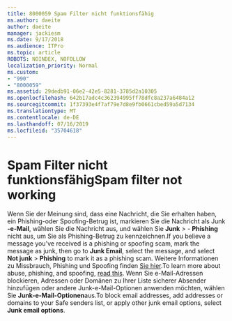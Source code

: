 ```yaml
---
title: 8000059 Spam Filter nicht funktionsfähig
ms.author: daeite
author: daeite
manager: jackiesm
ms.date: 9/17/2018
ms.audience: ITPro
ms.topic: article
ROBOTS: NOINDEX, NOFOLLOW
localization_priority: Normal
ms.custom:
- "990"
- "8000059"
ms.assetid: 29dedb91-06e2-42e5-8281-3785d2a10305
ms.openlocfilehash: 642b17adc4c362394995ff78dfc8a237a6484a12
ms.sourcegitcommit: 1f37393e4f7af79e7d8e9fb0661cbed59a5d7134
ms.translationtype: MT
ms.contentlocale: de-DE
ms.lasthandoff: 07/16/2019
ms.locfileid: "35704618"
---
```

# <a name="spam-filter-not-working"></a><span data-ttu-id="e91f1-102">Spam Filter nicht funktionsfähig</span><span class="sxs-lookup"><span data-stu-id="e91f1-102">Spam filter not working</span></span>

<span data-ttu-id="e91f1-103">Wenn Sie der Meinung sind, dass eine Nachricht, die Sie erhalten haben, ein Phishing-oder Spoofing-Betrug ist, markieren Sie die Nachricht als Junk **-e-Mail**, wählen Sie die Nachricht aus, und wählen Sie **Junk** \> - **Phishing** nicht aus, um Sie als Phishing-Betrug zu kennzeichnen.</span><span class="sxs-lookup"><span data-stu-id="e91f1-103">If you believe a message you've received is a phishing or spoofing scam, mark the message as junk, then go to **Junk Email**, select the message, and select **Not junk** \> **Phishing** to mark it as a phishing scam.</span></span> <span data-ttu-id="e91f1-104">Weitere Informationen zu Missbrauch, Phishing und Spoofing finden [Sie hier](https://support.office.com/article/0d882ea5-eedc-4bed-aebc-079ffa1105a3?wt.mc_id=Office_Outlook_com_Alchemy).</span><span class="sxs-lookup"><span data-stu-id="e91f1-104">To learn more about abuse, phishing, and spoofing, [read this](https://support.office.com/article/0d882ea5-eedc-4bed-aebc-079ffa1105a3?wt.mc_id=Office_Outlook_com_Alchemy).</span></span> <span data-ttu-id="e91f1-105">Wenn Sie e-Mail-Adressen blockieren, Adressen oder Domänen zu Ihrer Liste sicherer Absender hinzufügen oder andere Junk-e-Mail-Optionen anwenden möchten, wählen Sie **Junk-e-Mail-Optionen**aus.</span><span class="sxs-lookup"><span data-stu-id="e91f1-105">To block email addresses, add addresses or domains to your Safe senders list, or apply other junk email options, select **Junk email options**.</span></span>
  